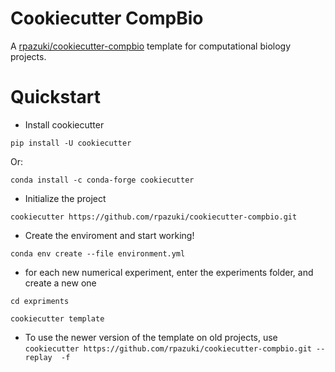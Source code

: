# Cookiecutter CompBio

A [rpazuki/cookiecutter-compbio](https://github.com/rpazuki/cookiecutter-compbio) template for computational biology projects.


# Quickstart

* Install cookiecutter

`pip install -U cookiecutter`

Or:

`conda install -c conda-forge cookiecutter`

* Initialize the project

`cookiecutter https://github.com/rpazuki/cookiecutter-compbio.git`

* Create the enviroment and start working!

`conda env create --file environment.yml`

* for each new numerical experiment, enter the experiments folder, and create a new one

`cd expriments`

`cookiecutter template`

* To use the newer version of the template on old projects, use
`cookiecutter https://github.com/rpazuki/cookiecutter-compbio.git --replay  -f`
